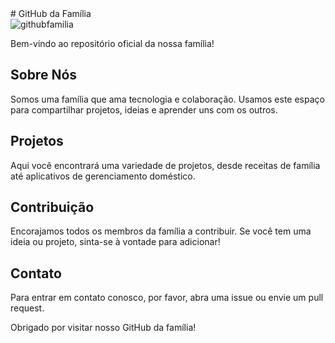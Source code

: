 <div style="display: flex" style="text-align: center">
  # GitHub da Família
</div>
<div style="display: inline_block">
  <img align="center" alt="githubfamilia" src="https://cdn.discordapp.com/attachments/932392751167832115/1232723832519790632/Novo_Projeto_2.png?ex=662a7f08&is=66292d88&hm=42501341c1faf5bdfdcde62b08f0da13b073310d5973fc69e301a887b8888227&" />
<div/>

Bem-vindo ao repositório oficial da nossa família!

## Sobre Nós
Somos uma família que ama tecnologia e colaboração. Usamos este espaço para compartilhar projetos, ideias e aprender uns com os outros.

## Projetos
Aqui você encontrará uma variedade de projetos, desde receitas de família até aplicativos de gerenciamento doméstico.

## Contribuição
Encorajamos todos os membros da família a contribuir. Se você tem uma ideia ou projeto, sinta-se à vontade para adicionar!

## Contato
Para entrar em contato conosco, por favor, abra uma issue ou envie um pull request.

Obrigado por visitar nosso GitHub da família!
